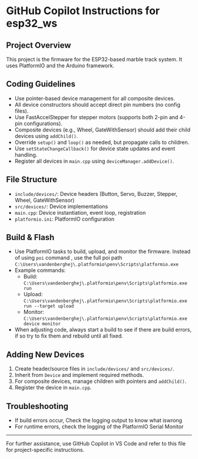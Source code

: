 # GitHub Copilot Instructions for esp32_ws

## Project Overview

This project is the firmware for the ESP32-based marble track system. It uses PlatformIO and the Arduino framework.

## Coding Guidelines

- Use pointer-based device management for all composite devices.
- All device constructors should accept direct pin numbers (no config files).
- Use FastAccelStepper for stepper motors (supports both 2-pin and 4-pin configurations).
- Composite devices (e.g., Wheel, GateWithSensor) should add their child devices using `addChild()`.
- Override `setup()` and `loop()` as needed, but propagate calls to children.
- Use `setStateChangeCallback()` for device state updates and event handling.
- Register all devices in `main.cpp` using `deviceManager.addDevice()`.

## File Structure

- `include/devices/`: Device headers (Button, Servo, Buzzer, Stepper, Wheel, GateWithSensor)
- `src/devices/`: Device implementations
- `main.cpp`: Device instantiation, event loop, registration
- `platformio.ini`: PlatformIO configuration

## Build & Flash

- Use PlatformIO tasks to build, upload, and monitor the firmware.
  Instead of using `poi` command , use the full poi path `C:\Users\vandenberghej\.platformio\penv\Scripts\platformio.exe`
- Example commands:
  - Build: `C:\Users\vandenberghej\.platformio\penv\Scripts\platformio.exe run`
  - Upload: `C:\Users\vandenberghej\.platformio\penv\Scripts\platformio.exe run --target upload`
  - Monitor: `C:\Users\vandenberghej\.platformio\penv\Scripts\platformio.exe device monitor`
- When adjusting code, always start a build to see if there are build errors, if so try to fix them and rebuild until all fixed.

## Adding New Devices
1. Create header/source files in `include/devices/` and `src/devices/`.
2. Inherit from `Device` and implement required methods.
3. For composite devices, manage children with pointers and `addChild()`.
4. Register the device in `main.cpp`.

## Troubleshooting
- If build errors occur, Check the logging output to know what iswrong
- For runtime errors, check the logging of the PlatformIO Serial Monitor
---

For further assistance, use GitHub Copilot in VS Code and refer to this file for project-specific instructions.
